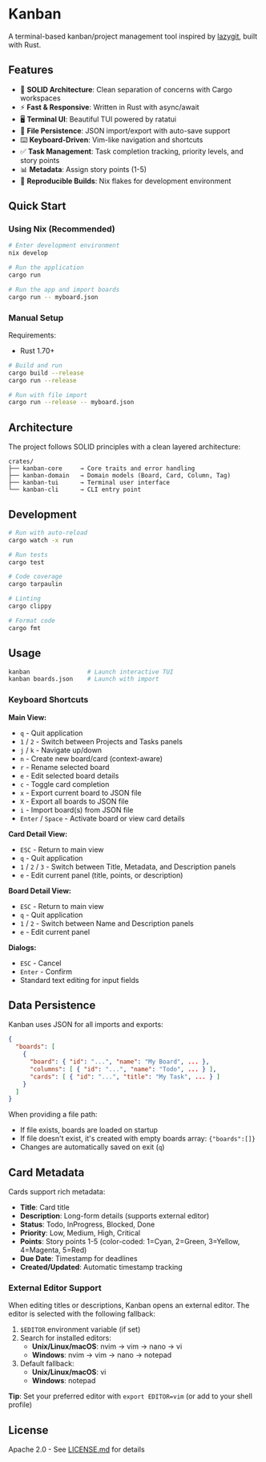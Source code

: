 # Kanban

A terminal-based kanban/project management tool inspired by [lazygit](https://github.com/jesseduffield/lazygit), built with Rust.

## Features

- 🎯 **SOLID Architecture**: Clean separation of concerns with Cargo workspaces
- ⚡ **Fast & Responsive**: Written in Rust with async/await
- 🖥️ **Terminal UI**: Beautiful TUI powered by ratatui
- 💾 **File Persistence**: JSON import/export with auto-save support
- ⌨️ **Keyboard-Driven**: Vim-like navigation and shortcuts
- ✅ **Task Management**: Task completion tracking, priority levels, and story points
- 📊 **Metadata**: Assign story points (1-5)
- 🔄 **Reproducible Builds**: Nix flakes for development environment

## Quick Start

### Using Nix (Recommended)

```bash
# Enter development environment
nix develop

# Run the application
cargo run

# Run the app and import boards
cargo run -- myboard.json
```

### Manual Setup

Requirements:
- Rust 1.70+

```bash
# Build and run
cargo build --release
cargo run --release

# Run with file import
cargo run --release -- myboard.json
```

## Architecture

The project follows SOLID principles with a clean layered architecture:

```
crates/
├── kanban-core     → Core traits and error handling
├── kanban-domain   → Domain models (Board, Card, Column, Tag)
├── kanban-tui      → Terminal user interface
└── kanban-cli      → CLI entry point
```

## Development

```bash
# Run with auto-reload
cargo watch -x run

# Run tests
cargo test

# Code coverage
cargo tarpaulin

# Linting
cargo clippy

# Format code
cargo fmt
```

## Usage

```bash
kanban                # Launch interactive TUI
kanban boards.json    # Launch with import
```

### Keyboard Shortcuts

**Main View:**
- `q` - Quit application
- `1` / `2` - Switch between Projects and Tasks panels
- `j` / `k` - Navigate up/down
- `n` - Create new board/card (context-aware)
- `r` - Rename selected board
- `e` - Edit selected board details
- `c` - Toggle card completion
- `x` - Export current board to JSON file
- `X` - Export all boards to JSON file
- `i` - Import board(s) from JSON file
- `Enter` / `Space` - Activate board or view card details

**Card Detail View:**
- `ESC` - Return to main view
- `q` - Quit application
- `1` / `2` / `3` - Switch between Title, Metadata, and Description panels
- `e` - Edit current panel (title, points, or description)

**Board Detail View:**
- `ESC` - Return to main view
- `q` - Quit application
- `1` / `2` - Switch between Name and Description panels
- `e` - Edit current panel

**Dialogs:**
- `ESC` - Cancel
- `Enter` - Confirm
- Standard text editing for input fields

## Data Persistence

Kanban uses JSON for all imports and exports:

```json
{
  "boards": [
    {
      "board": { "id": "...", "name": "My Board", ... },
      "columns": [ { "id": "...", "name": "Todo", ... } ],
      "cards": [ { "id": "...", "title": "My Task", ... } ]
    }
  ]
}
```

When providing a file path:
- If file exists, boards are loaded on startup
- If file doesn't exist, it's created with empty boards array: `{"boards":[]}`
- Changes are automatically saved on exit (`q`)

## Card Metadata

Cards support rich metadata:
- **Title**: Card title
- **Description**: Long-form details (supports external editor)
- **Status**: Todo, InProgress, Blocked, Done
- **Priority**: Low, Medium, High, Critical
- **Points**: Story points 1-5 (color-coded: 1=Cyan, 2=Green, 3=Yellow, 4=Magenta, 5=Red)
- **Due Date**: Timestamp for deadlines
- **Created/Updated**: Automatic timestamp tracking

### External Editor Support

When editing titles or descriptions, Kanban opens an external editor. The editor is selected with the following fallback:

1. `$EDITOR` environment variable (if set)
2. Search for installed editors:
   - **Unix/Linux/macOS**: nvim → vim → nano → vi
   - **Windows**: nvim → vim → nano → notepad
3. Default fallback:
   - **Unix/Linux/macOS**: vi
   - **Windows**: notepad

**Tip**: Set your preferred editor with `export EDITOR=vim` (or add to your shell profile)

## License

Apache 2.0 - See [LICENSE.md](LICENSE.md) for details
